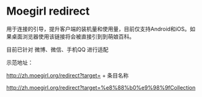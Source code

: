 Moegirl redirect
==========
用于连接的引导，提升客户端的装机量和使用量，目前仅支持Android和iOS。如果桌面浏览器使用该链接将会被直接引到到萌娘百科。


目前已针对 微博、微信、手机QQ 进行适配

示范地址： 

http://zh.moegirl.org/redirect?target= + 条目名称

http://zh.moegirl.org/redirect?target=%e8%88%b0%e9%98%9fCollection

